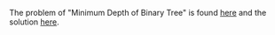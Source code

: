 The problem of "Minimum Depth of Binary Tree" is found [here](https://leetcode.com/problems/minimum-depth-of-binary-tree/description/) and the solution [here](https://github.com/aurimas13/Solutions-To-Problems/blob/main/LeetCode/Python%20Solutions/Minimum%20Depth%20of%20Binary%20Tree/minimum.py).

